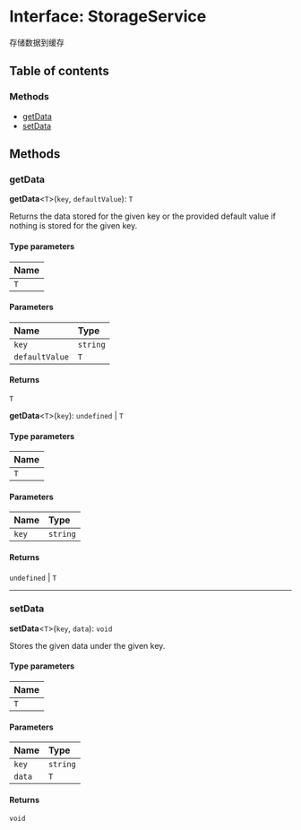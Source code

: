 # Interface: StorageService

存储数据到缓存

## Table of contents

### Methods

* [getData](/auto-docs/core/interfaces/StorageService.md#getdata)
* [setData](/auto-docs/core/interfaces/StorageService.md#setdata)

## Methods

### getData

**getData**<`T`>(`key`, `defaultValue`): `T`

Returns the data stored for the given key or the provided default value if nothing is stored for the given key.

#### Type parameters

| Name |
| :------ |
| `T` |

#### Parameters

| Name | Type |
| :------ | :------ |
| `key` | `string` |
| `defaultValue` | `T` |

#### Returns

`T`

**getData**<`T`>(`key`): `undefined` | `T`

#### Type parameters

| Name |
| :------ |
| `T` |

#### Parameters

| Name | Type |
| :------ | :------ |
| `key` | `string` |

#### Returns

`undefined` | `T`

***

### setData

**setData**<`T`>(`key`, `data`): `void`

Stores the given data under the given key.

#### Type parameters

| Name |
| :------ |
| `T` |

#### Parameters

| Name | Type |
| :------ | :------ |
| `key` | `string` |
| `data` | `T` |

#### Returns

`void`
